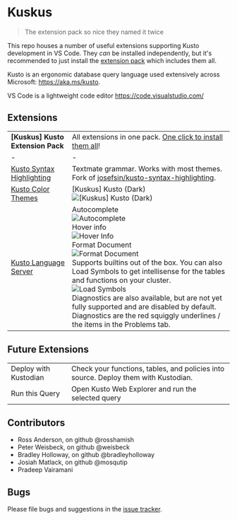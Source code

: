 # Kuskus

> The extension pack so nice they named it twice

This repo houses a number of useful extensions supporting Kusto development in VS Code. They _can_ be installed independently, but it's recommended to just install the [extension pack](https://marketplace.visualstudio.com/items?itemName=rosshamish.kuskus-extensions-pack) which includes them all.

Kusto is an ergonomic database query language used extensively across Microsoft: https://aka.ms/kusto.

VS Code is a lightweight code editor https://code.visualstudio.com/

## Extensions

|   |   |
| - | - |
| **[Kuskus] Kusto Extension Pack** | All extensions in one pack. [One click to install them all](https://marketplace.visualstudio.com/items?itemName=rosshamish.kuskus-extensions-pack)! |
| - | - |
| [Kusto Syntax Highlighting](https://github.com/rosshamish/kuskus/kusto-syntax-highlighting) | Textmate grammar. Works with most themes. Fork of [josefsin/kusto-syntax-highlighting](https://github.com/josin/kusto-syntax-highlighting). |
| [Kusto Color Themes](https://github.com/rosshamish/kuskus/kusto-color-themes) | [Kuskus] Kusto (Dark) <br/>![[Kuskus] Kusto (Dark)](https://github.com/rosshamish/kuskus/raw/master/kusto-extensions-pack/readme-content/color-themes/kuskus-kusto-dark.png) |
| [Kusto Language Server](https://github.com/rosshamish/kuskus/kusto-language-server) | Autocomplete<br/>![Autocomplete](https://github.com/rosshamish/kuskus/raw/master/kusto-extensions-pack/readme-content/language-server/completion.gif) <br/> Hover info <br/>![Hover Info](https://github.com/rosshamish/kuskus/raw/master/kusto-extensions-pack/readme-content/language-server/hover-info.gif)<br/> Format Document <br/>![Format Document](https://github.com/rosshamish/kuskus/raw/master/kusto-extensions-pack/readme-content/language-server/format-document.gif)<br/>Supports builtins out of the box. You can also Load Symbols to get intellisense for the tables and functions on your cluster.<br/>![Load Symbols](https://github.com/rosshamish/kuskus/raw/master/kusto-extensions-pack/readme-content/language-server/load-symbols.gif)<br/>Diagnostics are also available, but are not yet fully supported and are disabled by default. Diagnostics are the red squiggly underlines / the items in the Problems tab. |


## Future Extensions

|   |   |
| - | - |
| Deploy with Kustodian | Check your functions, tables, and policies into source. Deploy them with Kustodian. |
| Run this Query | Open Kusto Web Explorer and run the selected query |

## Contributors

- Ross Anderson, on github @rosshamish
- Peter Weisbeck, on github @weisbeck
- Bradley Holloway, on github @bradleyholloway
- Josiah Matlack, on github @mosqutip
- Pradeep Vairamani

## Bugs

Please file bugs and suggestions in the [issue tracker](https://github.com/rosshamish/kuskus/issues).
